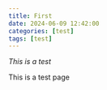 ```yaml
---
title: First
date: 2024-06-09 12:42:00
categories: [test]
tags: [test]
---
```


*This is a test*

This is a test page